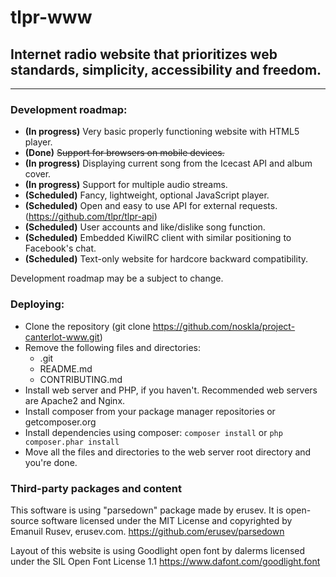 # tlpr-www
## Internet radio website that prioritizes web standards, simplicity, accessibility and freedom.
---
### Development roadmap:
+ **(In progress)** Very basic properly functioning website with HTML5 player.
+ **(Done)** ~~Support for browsers on mobile devices.~~
+ **(In progress)** Displaying current song from the Icecast API and album cover.
+ **(In progress)** Support for multiple audio streams.
+ **(Scheduled)** Fancy, lightweight, optional JavaScript player.
+ **(Scheduled)** Open and easy to use API for external requests. (https://github.com/tlpr/tlpr-api)
+ **(Scheduled)** User accounts and like/dislike song function.
+ **(Scheduled)** Embedded KiwiIRC client with similar positioning to Facebook's chat.
+ **(Scheduled)** Text-only website for hardcore backward compatibility.

Development roadmap may be a subject to change.

### Deploying:
- Clone the repository (git clone https://github.com/noskla/project-canterlot-www.git)
- Remove the following files and directories:
	* .git
	* README.md
	* CONTRIBUTING.md
- Install web server and PHP, if you haven't. Recommended web servers are Apache2 and Nginx.
- Install composer from your package manager repositories or getcomposer.org
- Install dependencies using composer: ``composer install`` or ``php composer.phar install``
- Move all the files and directories to the web server root directory and you're done.

### Third-party packages and content
This software is using "parsedown" package made by erusev.
It is open-source software licensed under the MIT License
and copyrighted by Emanuil Rusev, erusev.com.
https://github.com/erusev/parsedown

Layout of this website is using Goodlight open font by dalerms
licensed under the SIL Open Font License 1.1
https://www.dafont.com/goodlight.font
